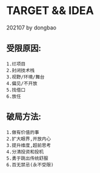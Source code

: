 # TARGET && IDEA
202107 by dongbao

## 受限原因:
    1.烂项目
    2.封闭技术栈
    3.视野/环境/舞台
    4.偏见/不开放
    5.找借口
    6.放任

## 破局方法:
    1.做有价值的事
    2.扩大眼界,开放内心
    3.提升维度,超前思考
    4.分清投资和投机
    5.勇于跳出传统舒服
    6.百无禁忌(永不受限)
